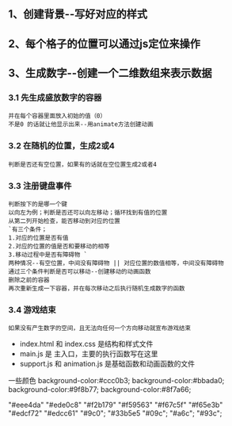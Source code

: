 ## 1、创建背景--写好对应的样式
## 2、每个格子的位置可以通过js定位来操作
## 3、生成数字--创建一个二维数组来表示数据
### 3.1 先生成盛放数字的容器
    并在每个容器里面放入初始的值（0）
    不是0 的话就让他显示出来--用animate方法创建动画
### 3.2 在随机的位置，生成2或4
    判断是否还有空位置，如果有的话就在空位置生成2或者4
### 3.3 注册键盘事件
    判断按下的是哪一个键
    以向左为例；判断是否还可以向左移动；循环找到有值的位置
    从第二列开始检查，能否移动到对应的位置
    `有三个条件；
    1.对应的位置是否有值
    2.对应的位置的值是否和要移动的相等
    3.移动过程中是否有障碍物 `
    两种情况--有空位置，中间没有障碍物 || 对应位置的数值相等，中间没有障碍物
    通过三个条件判断是否可以移动--创建移动的动画函数
    删除之前的容器
    再次重新生成一下容器，并在每次移动之后执行随机生成数字的函数
### 3.4 游戏结束
    如果没有产生数字的空间，且无法向任何一个方向移动就宣布游戏结束
    

* index.html 和 index.css 是结构和样式文件
* main.js 是 主入口，主要的执行函数写在这里 
* support.js  和  animation.js 是基础函数和动画函数的文件

一些颜色
background-color:#ccc0b3;
background-color:#bbada0;
background-color:#9f8b77;
background-color:#8f7a66;

"#eee4da"
"#ede0c8"
"#f2b179"
"#f59563"
"#f67c5f"
"#f65e3b"
"#edcf72"
"#edcc61"
"#9c0";
 "#33b5e5
 "#09c";
 "#a6c";
 "#93c";